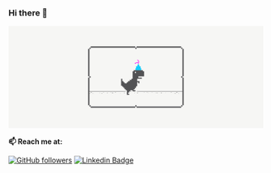 ### Hi there 👋

![Dino](dino.gif)


**📫  Reach me at:**


[![GitHub followers](https://img.shields.io/github/followers/medicm?style=social)](https://github.com/medicm?tab=followers)
[![Linkedin Badge](https://img.shields.io/badge/-LinkedIn-blue?style=flat-square&logo=Linkedin&logoColor=white&link=https://www.linkedin.com/in/mmedic/)](https://www.linkedin.com/in/mmedic)

<!--
**medicm/medicm** is a ✨ _special_ ✨ repository because its `README.md` (this file) appears on your GitHub profile.

Here are some ideas to get you started:

- 🔭 I’m currently working on ...
- 🌱 I’m currently learning ...
- 👯 I’m looking to collaborate on ...
- 🤔 I’m looking for help with ...
- 💬 Ask me about ...
- 📫 How to reach me: ...
- 😄 Pronouns: ...
- ⚡ Fun fact: ...
-->
